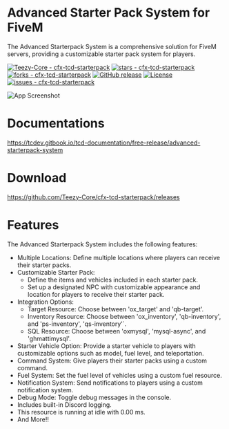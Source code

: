 
# Advanced Starter Pack System for FiveM
The Advanced Starterpack System is a comprehensive solution for FiveM servers, providing a customizable starter pack system for players.

[![Teezy-Core - cfx-tcd-starterpack](https://img.shields.io/static/v1?label=Teezy-Core&message=cfx-tcd-starterpack&color=blue&logo=github)](https://github.com/Teezy-Core/cfx-tcd-starterpack "Go to GitHub repo")
[![stars - cfx-tcd-starterpack](https://img.shields.io/github/stars/Teezy-Core/cfx-tcd-starterpack?style=social)](https://github.com/Teezy-Core/cfx-tcd-starterpack)
[![forks - cfx-tcd-starterpack](https://img.shields.io/github/forks/Teezy-Core/cfx-tcd-starterpack?style=social)](https://github.com/Teezy-Core/cfx-tcd-starterpack)
[![GitHub release](https://img.shields.io/github/release/Teezy-Core/cfx-tcd-starterpack?include_prereleases=&sort=semver&color=blue)](https://github.com/Teezy-Core/cfx-tcd-starterpack/releases/)
[![License](https://img.shields.io/badge/License-MIT-blue)](#license)
[![issues - cfx-tcd-starterpack](https://img.shields.io/github/issues/Teezy-Core/cfx-tcd-starterpack)](https://github.com/Teezy-Core/cfx-tcd-starterpack/issues)

![App Screenshot](https://forum-cfx-re.akamaized.net/original/5X/a/e/9/4/ae9442c817722d17e5ece16989af5b03f00ee1e6.jpeg)

# Documentations
https://tcdev.gitbook.io/tcd-documentation/free-release/advanced-starterpack-system

# Download
https://github.com/Teezy-Core/cfx-tcd-starterpack/releases

# Features
The Advanced Starterpack System includes the following features:

- Multiple Locations: Define multiple locations where players can receive their starter packs.
- Customizable Starter Pack:
  - Define the items and vehicles included in each starter pack.
  - Set up a designated NPC with customizable appearance and location for players to receive their starter pack.
- Integration Options: 
  - Target Resource: Choose between 'ox_target' and 'qb-target'. 
  - Inventory Resource: Choose between 'ox_inventory', 'qb-inventory', and 'ps-inventory', 'qs-inventory'`.
  - SQL Resource: Choose between 'oxmysql', 'mysql-async', and 'ghmattimysql'.
- Starter Vehicle Option: Provide a starter vehicle to players with customizable options such as model, fuel level, and teleportation.
- Command System: Give players their starter packs using a custom command.
- Fuel System: Set the fuel level of vehicles using a custom fuel resource.
- Notification System: Send notifications to players using a custom notification system.
- Debug Mode: Toggle debug messages in the console.
- Includes built-in Discord logging.
- This resource is running at idle with 0.00 ms.
- And More!!

